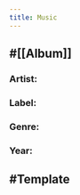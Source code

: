```yaml
---
title: Music
---
```


## #[[Album]]
### Artist:

### Label:

### Genre:

### Year: 

## 

## #Template
